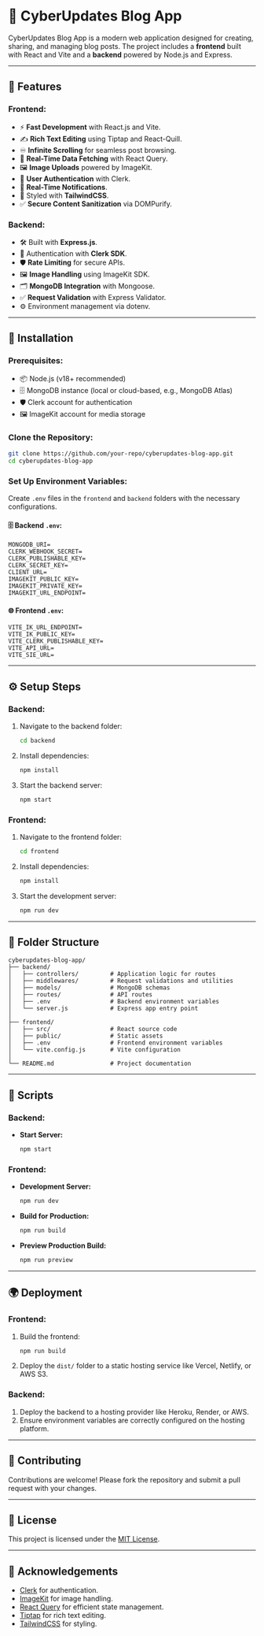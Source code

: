# 📝 CyberUpdates Blog App

CyberUpdates Blog App is a modern web application designed for creating, sharing, and managing blog posts. The project includes a **frontend** built with React and Vite and a **backend** powered by Node.js and Express.

---

## 🌟 Features

### Frontend:
- ⚡ **Fast Development** with React.js and Vite.
- ✍️ **Rich Text Editing** using Tiptap and React-Quill.
- ♾️ **Infinite Scrolling** for seamless post browsing.
- 🔄 **Real-Time Data Fetching** with React Query.
- 🖼️ **Image Uploads** powered by ImageKit.
- 🔐 **User Authentication** with Clerk.
- 📣 **Real-Time Notifications**.
- 🎨 Styled with **TailwindCSS**.
- ✅ **Secure Content Sanitization** via DOMPurify.

### Backend:
- 🛠️ Built with **Express.js**.
- 🔐 Authentication with **Clerk SDK**.
- 🛡️ **Rate Limiting** for secure APIs.
- 🖼️ **Image Handling** using ImageKit SDK.
- 🗂️ **MongoDB Integration** with Mongoose.
- ✅ **Request Validation** with Express Validator.
- ⚙️ Environment management via dotenv.

---

## 🚀 Installation

### Prerequisites:
- 📦 Node.js (v18+ recommended)
- 🗄️ MongoDB instance (local or cloud-based, e.g., MongoDB Atlas)
- 🛡️ Clerk account for authentication
- 🖼️ ImageKit account for media storage

### Clone the Repository:
```bash
git clone https://github.com/your-repo/cyberupdates-blog-app.git
cd cyberupdates-blog-app
```

### Set Up Environment Variables:
Create `.env` files in the `frontend` and `backend` folders with the necessary configurations.

#### 🗄️ Backend `.env`:
```env
MONGODB_URI=
CLERK_WEBHOOK_SECRET=
CLERK_PUBLISHABLE_KEY=
CLERK_SECRET_KEY=
CLIENT_URL=
IMAGEKIT_PUBLIC_KEY=
IMAGEKIT_PRIVATE_KEY=
IMAGEKIT_URL_ENDPOINT=
```

#### 🌐 Frontend `.env`:
```env
VITE_IK_URL_ENDPOINT=
VITE_IK_PUBLIC_KEY=
VITE_CLERK_PUBLISHABLE_KEY=
VITE_API_URL=
VITE_SIE_URL=
```

---

## ⚙️ Setup Steps

### Backend:
1. Navigate to the backend folder:
   ```bash
   cd backend
   ```
2. Install dependencies:
   ```bash
   npm install
   ```
3. Start the backend server:
   ```bash
   npm start
   ```

### Frontend:
1. Navigate to the frontend folder:
   ```bash
   cd frontend
   ```
2. Install dependencies:
   ```bash
   npm install
   ```
3. Start the development server:
   ```bash
   npm run dev
   ```

---

## 📂 Folder Structure

```
cyberupdates-blog-app/
├── backend/
│   ├── controllers/         # Application logic for routes
│   ├── middlewares/         # Request validations and utilities
│   ├── models/              # MongoDB schemas
│   ├── routes/              # API routes
│   ├── .env                 # Backend environment variables
│   └── server.js            # Express app entry point
│
├── frontend/
│   ├── src/                 # React source code
│   ├── public/              # Static assets
│   ├── .env                 # Frontend environment variables
│   └── vite.config.js       # Vite configuration
│
└── README.md                # Project documentation
```

---

## 📜 Scripts

### Backend:
- **Start Server:**
  ```bash
  npm start
  ```

### Frontend:
- **Development Server:**
  ```bash
  npm run dev
  ```
- **Build for Production:**
  ```bash
  npm run build
  ```
- **Preview Production Build:**
  ```bash
  npm run preview
  ```

---

## 🌍 Deployment

### Frontend:
1. Build the frontend:
   ```bash
   npm run build
   ```
2. Deploy the `dist/` folder to a static hosting service like Vercel, Netlify, or AWS S3.

### Backend:
1. Deploy the backend to a hosting provider like Heroku, Render, or AWS.
2. Ensure environment variables are correctly configured on the hosting platform.

---

## 🤝 Contributing

Contributions are welcome! Please fork the repository and submit a pull request with your changes.

---

## 📄 License

This project is licensed under the [MIT License](LICENSE).

---

## 🙌 Acknowledgements

- [Clerk](https://clerk.dev) for authentication.
- [ImageKit](https://imagekit.io) for image handling.
- [React Query](https://tanstack.com/query) for efficient state management.
- [Tiptap](https://tiptap.dev) for rich text editing.
- [TailwindCSS](https://tailwindcss.com) for styling.
